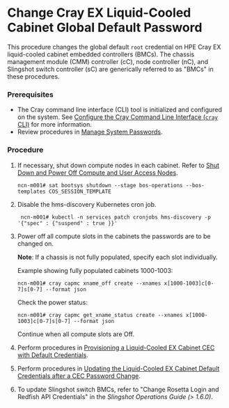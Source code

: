 # Change Cray EX Liquid-Cooled Cabinet Global Default Password

This procedure changes the global default `root` credential on HPE Cray EX liquid-cooled cabinet embedded controllers (BMCs). The chassis management module (CMM) controller (cC), node controller (nC), and Slingshot switch controller (sC) are generically referred to as "BMCs" in these procedures.

### Prerequisites

- The Cray command line interface (CLI) tool is initialized and configured on the system. See [Configure the Cray Command Line Interface (`cray` CLI)](../configure_cray_cli.md) for more information.
- Review procedures in [Manage System Passwords](Manage_System_Passwords.md).

### Procedure

1. If necessary, shut down compute nodes in each cabinet. Refer to [Shut Down and Power Off Compute and User Access Nodes](../power_management/Shut_Down_and_Power_Off_Compute_and_User_Access_Nodes.md).

   ```screen
   ncn-m001# sat bootsys shutdown --stage bos-operations --bos-templates COS_SESSION_TEMPLATE
   ```

2. Disable the hms-discovery Kubernetes cron job.

   ```screen
    ncn-m001# kubectl -n services patch cronjobs hms-discovery -p '{"spec" : {"suspend" : true }}'
    ```

3. Power off all compute slots in the cabinets the passwords are to be changed on.

   **Note**: If a chassis is not fully populated, specify each slot individually.

   Example showing fully populated cabinets 1000-1003:

   ```screen
   ncn-m001# cray capmc xname_off create --xnames x[1000-1003]c[0-7]s[0-7] --format json
   ```

   Check the power status:

   ```screen
   ncn-m001# cray capmc get_xname_status create --xnames x[1000-1003]c[0-7]s[0-7] --format json
   ```

   Continue when all compute slots are Off.

4. Perform procedures in [Provisioning a Liquid-Cooled EX Cabinet CEC with Default Credentials](Provisioning_a_Liquid-Cooled_EX_Cabinet_CEC_with_Default_Credentials.md).

5. Perform procedures in [Updating the Liquid-Cooled EX Cabinet Default Credentials after a CEC Password Change](Updating_the_Liquid-Cooled_EX_Cabinet_Default_Credentials_after_a_CEC_Password_Change.md).

6. To update Slingshot switch BMCs, refer to "Change Rosetta Login and Redfish API Credentials" in the *Slingshot Operations Guide (> 1.6.0)*.


